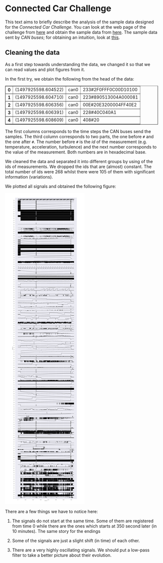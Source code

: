 
# Connected Car Challenge

This text aims to briefly describe the analysis of the sample data designed for the _Connected Car Challenge_. You can look at the web page of the challenge from  [here](http://occ-challenge.strikingly.com/) and obtain the sample data from [here](https://drive.google.com/file/d/1XIRQkLfjzRjmeDSB8zOmyuJn_C6R62ni/). The sample data sent by _CAN buses_; for obtaining an intuition, look at [this](https://www.csselectronics.com/screen/page/reverse-engineering-can-bus-messages-with-wireshark/language/en). 

## Cleaning the data

As a first step towards understanding the data, we changed it so that we can read values and plot figures from it.

In the first try, we obtain the following from the head of the data:

<div>
<table border="1" class="dataframe">
  <tbody>
    <tr>
      <th>0</th>
      <td>(1497925598.604522)</td>
      <td>can0</td>
      <td>233#2F0FFF0C00D10100</td>
    </tr>
    <tr>
      <th>1</th>
      <td>(1497925598.604710)</td>
      <td>can0</td>
      <td>223#890513004A000081</td>
    </tr>
    <tr>
      <th>2</th>
      <td>(1497925598.606356)</td>
      <td>can0</td>
      <td>00E#20E3200004FF40E2</td>
    </tr>
    <tr>
      <th>3</th>
      <td>(1497925598.606391)</td>
      <td>can0</td>
      <td>228#40C040A1</td>
    </tr>
    <tr>
      <th>4</th>
      <td>(1497925598.608609)</td>
      <td>can0</td>
      <td>408#20</td>
    </tr>
  </tbody>
</table>
</div>


The first columns corresponds to the time steps the CAN buses send the samples. The third column corresponds to two parts, the one before `#` and the one after `#`. The number before `#` is the _id_ of the measurement (e.g. temperature, acceleration, turbulence) and the next number corresponds to the value of the measurement. Both numbers are in hexadecimal base.

We cleaned the data and separated it into different groups by using of the ids of measurements. We dropped the ids that are (almost) constant. The total number of ids were 268 whilst there were 105 of them with significant information (variations).

We plotted all signals and obtained the following figure:

<img src="totalplotting.png"
     alt=" "
     style="float: center; margin-right: 10px;" />


There are a few things we have to notice here:

1. The signals do not start at the same time. Some of them are registered from time 0 while there are the ones which starts at 350 second later (in 10 minutes). The same story for the endings

2. Some of the signals are just a slight shift (in time) of each other.

3. There are a very highly oscillating signals. We should put a low-pass filter to take a better picture about their evolution.
